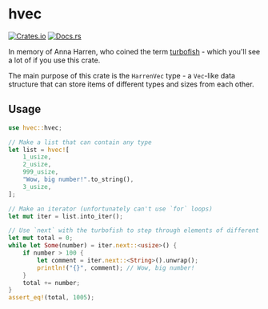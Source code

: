 hvec
===

[![Crates.io](https://img.shields.io/crates/v/hvec.svg)](https://crates.io/crates/hvec)
[![Docs.rs](https://docs.rs/hvec/badge.svg)](https://docs.rs/hvec)

In memory of Anna Harren, who coined the term [turbofish](https://turbo.fish/) - which you'll see a lot of if you use this crate.

The main purpose of this crate is the `HarrenVec` type - a `Vec`-like data structure that can store items of different types and sizes from each other.

## Usage

```rust
use hvec::hvec;

// Make a list that can contain any type
let list = hvec![
    1_usize,
    2_usize,
    999_usize,
    "Wow, big number!".to_string(),
    3_usize,
];

// Make an iterator (unfortunately can't use `for` loops)
let mut iter = list.into_iter();

// Use `next` with the turbofish to step through elements of different types
let mut total = 0;
while let Some(number) = iter.next::<usize>() {
    if number > 100 {
        let comment = iter.next::<String>().unwrap();
        println!("{}", comment); // Wow, big number!
    }
    total += number;
}
assert_eq!(total, 1005);
```
